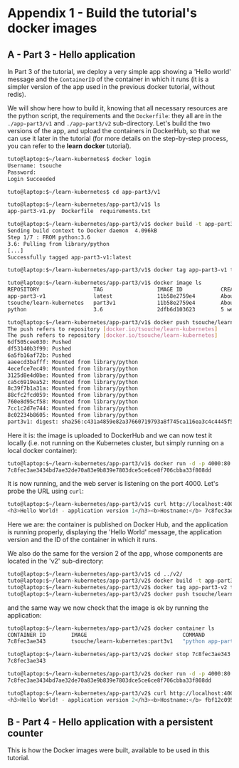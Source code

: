 # Appendix 1 - Build the tutorial's docker images


## A - Part 3 - Hello application

In Part 3 of the tutorial, we deploy a very simple app showing a 'Hello world' message and the `ContainerID` of the container in which it runs (it is a simpler version of the app used in the previous docker tutorial, without redis).

We will show here how to build it, knowing that all necessary resources are the python script, the requirements and the `Dockerfile`: they all are in the `./app-part3/v1` and `./app-part3/v2`  sub-directory. Let's build the two versions of the app, and upload the containers in DockerHub, so that we can use it later in the tutorial (for more details on the step-by-step process, you can refer to the **learn docker** tutorial).

```bash
tuto@laptop:$~/learn-kubernetes$ docker login
Username: tsouche
Password:
Login Succeeded

tuto@laptop:$~/learn-kubernetes$ cd app-part3/v1

tuto@laptop:$~/learn-kubernetes/app-part3/v1$ ls
app-part3-v1.py  Dockerfile  requirements.txt

tuto@laptop:$~/learn-kubernetes/app-part3/v1$ docker build -t app-part3v1 .
Sending build context to Docker daemon  4.096kB
Step 1/7 : FROM python:3.6
3.6: Pulling from library/python
[...]
Successfully tagged app-part3-v1:latest

tuto@laptop:$~/learn-kubernetes/app-part3/v1$ docker tag app-part3-v1 tsouche/learn-kubernetes:part3

tuto@laptop:$~/learn-kubernetes/app-part3/v1$ docker image ls
REPOSITORY                 TAG                 IMAGE ID            CREATED             SIZE
app-part3-v1               latest              11b58e2759e4        About a minute ago   924MB
tsouche/learn-kubernetes   part3v1             11b58e2759e4        About a minute ago   924MB
python                     3.6                 2dfb6d103623        5 weeks ago          914MB

tuto@laptop:$~/learn-kubernetes/app-part3/v1$ docker push tsouche/learn-kubernetes:part3
The push refers to repository [docker.io/tsouche/learn-kubernetes]
The push refers to repository [docker.io/tsouche/learn-kubernetes]
6df505cee030: Pushed
df53140b3f99: Pushed
6a5fb16af72b: Pushed
aaeecd3bafff: Mounted from library/python
4ecefce7ec49: Mounted from library/python
3125d8e4d0be: Mounted from library/python
ca5c6919ea52: Mounted from library/python
8c39f7b1a31a: Mounted from library/python
88cfc2fcd059: Mounted from library/python
760e8d95cf58: Mounted from library/python
7cc1c2d7e744: Mounted from library/python
8c02234b8605: Mounted from library/python
part3v1: digest: sha256:c431a4859e82a37660719793a8f745ca116ea3c4c4445f554cb68f99b1e6e786 size: 2843
```

Here it is: the image is uploaded to DockerHub and we can now test it locally (i.e. not running on the Kubernetes cluster, but simply running on a local docker container):

```bash
tuto@laptop:$~/learn-kubernetes/app-part3/v1$ docker run -d -p 4000:80 tsouche/learn-kubernetes:part3v1
7c8fec3ae3434bd7ae32de70a83e9b839e7803dce5ce6ce8f706cbba33f808dd
```

It is now running, and the web server is listening on the port 4000. Let's probe the URL using `curl`:

```bash
tuto@laptop:$~/learn-kubernetes/app-part3/v1$ curl http://localhost:4000
<h3>Hello World! - application version 1</h3><b>Hostname:</b> 7c8fec3ae343<br/>
```

Here we are: the container is published on Docker Hub, and the application is running properly, displaying the 'Hello World' message, the application version and the ID of the container in which it runs.

We also do the same for the version 2 of the app, whose components are located in the 'v2' sub-directory:

```bash
tuto@laptop:$~/learn-kubernetes/app-part3/v1$ cd ../v2/
tuto@laptop:$~/learn-kubernetes/app-part3/v2$ docker build -t app-part3-v2 .
tuto@laptop:$~/learn-kubernetes/app-part3/v2$ docker tag app-part3-v2 tsouche/learn-kubernetes:part3v2
tuto@laptop:$~/learn-kubernetes/app-part3/v2$ docker push tsouche/learn-kubernetes:part3v2
```
and the same way we now check that the image is ok by running the application:

```bash
tuto@laptop:$~/learn-kubernetes/app-part3/v2$ docker container ls
CONTAINER ID        IMAGE                              COMMAND                  CREATED             STATUS              PORTS                  NAMES
7c8fec3ae343        tsouche/learn-kubernetes:part3v1   "python app-part3-v1…"   2 minutes ago       Up 2 minutes        0.0.0.0:4000->80/tcp   agitated_lovelace

tuto@laptop:$~/learn-kubernetes/app-part3/v2$ docker stop 7c8fec3ae343
7c8fec3ae343

tuto@laptop:$~/learn-kubernetes/app-part3/v2$ docker run -d -p 4000:80 tsouche/learn-kubernetes:part3v2
7c8fec3ae3434bd7ae32de70a83e9b839e7803dce5ce6ce8f706cbba33f808dd

tuto@laptop:$~/learn-kubernetes/app-part3/v2$ curl http://localhost:4000
<h3>Hello World! - application version 2</h3><b>Hostname:</b> fbf12c095d73<br/>
```

## B - Part 4 - Hello application with a persistent counter




This is how the Docker images were built, available to be used in this tutorial.
